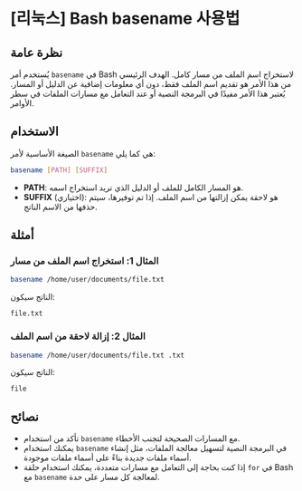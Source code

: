 # [리눅스] Bash basename 사용법

## نظرة عامة
يُستخدم أمر `basename` في Bash لاستخراج اسم الملف من مسار كامل. الهدف الرئيسي من هذا الأمر هو تقديم اسم الملف فقط، دون أي معلومات إضافية عن الدليل أو المسار. يُعتبر هذا الأمر مفيدًا في البرمجة النصية أو عند التعامل مع مسارات الملفات في سطر الأوامر.

## الاستخدام
الصيغة الأساسية لأمر `basename` هي كما يلي:

```bash
basename [PATH] [SUFFIX]
```

- **PATH**: هو المسار الكامل للملف أو الدليل الذي تريد استخراج اسمه.
- **SUFFIX** (اختياري): هو لاحقة يمكن إزالتها من اسم الملف. إذا تم توفيرها، سيتم حذفها من الاسم الناتج.

## أمثلة
### المثال 1: استخراج اسم الملف من مسار
```bash
basename /home/user/documents/file.txt
```
الناتج سيكون:
```
file.txt
```

### المثال 2: إزالة لاحقة من اسم الملف
```bash
basename /home/user/documents/file.txt .txt
```
الناتج سيكون:
```
file
```

## نصائح
- تأكد من استخدام `basename` مع المسارات الصحيحة لتجنب الأخطاء.
- يمكنك استخدام `basename` في البرمجة النصية لتسهيل معالجة الملفات، مثل إنشاء أسماء ملفات جديدة بناءً على أسماء ملفات موجودة.
- إذا كنت بحاجة إلى التعامل مع مسارات متعددة، يمكنك استخدام حلقة `for` في Bash مع `basename` لمعالجة كل مسار على حدة.